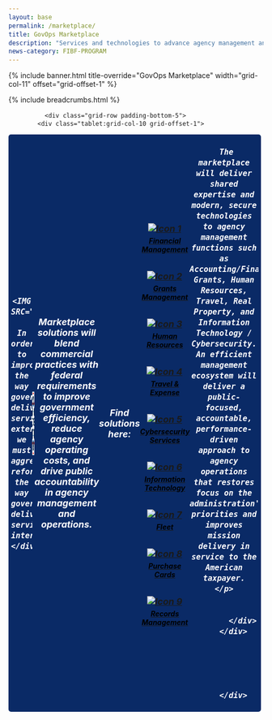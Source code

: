 ```yaml
---
layout: base
permalink: /marketplace/
title: GovOps Marketplace
description: "Services and technologies to advance agency management and operations"
news-category: FIBF-PROGRAM
---
```

<style>
  a.green-link {
    color: #D83933; /* Green color */
  }
</style>

{% include banner.html title-override="GovOps Marketplace" width="grid-col-11" offset="grid-offset-1" %}

<div class="grid-container">
    <div class="grid-row grid-gap">
            <div class="tablet:grid-col-10 tablet:grid-offset-1 padding-top-1">
            {% include breadcrumbs.html %}
            </div>
    </div>
</div>
<section class="pm" id="govops-marketplace">
    <div class="grid-container">

<!-- chop start -->
  
              <div class="grid-row padding-bottom-5">
            <div class="tablet:grid-col-10 grid-offset-1">
<style>

.govops-container {
    display: flex;
    align-items: center; /* Vertically aligns the text and image */
    gap: 20px; /* Adds spacing between the image and text */
}

.govops-logo {
    width: 100px; /* Adjust based on your logo size */
    height: auto;
}

.govops-text {
    flex: 1; /* Allows text to take up remaining space */
}

.rectangle {
       
  background-color: #0A2A66;  /* Dark blue */
  color: #fff;               /* White text (if desired) */
    padding: 5px;
            width: 97%;
     font-size: 18px;
            font-weight: bold;
            font-style: italic;
            text-align: center;
  padding: 5px;
  border-radius: 5px;
  display: flex;
  align-items: center; /* Ensures both flag and text are vertically centered */
 
        }

.rectangle img {
margin-right: 1px;

}
  
     .icon-container {
            display: flex;
            justify-content: center;
            gap: 20px;
            flex-wrap: wrap;
            margin-top: 20px;
        }
        .icon {
            text-align: center;
        }
        .icon img {
            width: 50px;
            height: 50px;
            transition: transform 0.6s ease-in-out;
        }
        .icon img:hover {
            transform: rotateY(180deg);
        }
        .icon p {
            margin-top: 5px;
            font-size: 14px;
            color: black;
        }

</style>

  <div class="rectangle">

    <IMG SRC="/assets/images/icon_us_flag_64.png">
        In order to improve the way government delivers services externally, we must aggressively reform the way government delivers services internally.
    </div>    

<BR>

<span class="govops-container">
    <img src="/assets/images/marketplace/icon_govops.jpg"  alt="GovOps Shared Services Marketplace" 
                                                                        style="width:125px; height:125px; vertical-align: top;">
 
</span>



<hr>

 
 <p class="govops-text">
Marketplace solutions will blend commercial practices with federal requirements to improve government efficiency, reduce agency operating costs, and drive public accountability in agency management and operations. 
  
<P><B>Find solutions here:</B></P>
   <span style="display: block; height: 8px;"></span>
 <div class="icon-container">
        <div class="icon">
          <a href="{{site.baseurl}}/marketplace/qsmo-ffm/" class="margin-bottom-2 grid-col-4 text-center text-no-underline text-black text-bold line-height-sans-2 font-body-3xs" title="">
          <img src="{{ site.baseurl }}/assets/images/fibf/icons/icon.corefm.webp" alt="Icon 1"><p>Financial<BR>Management</p></a></div>
        <div class="icon">
           <a href="{{site.baseurl}}/marketplace/qsmo-grm/" class="margin-bottom-2 grid-col-4 text-center text-no-underline text-black text-bold line-height-sans-2 font-body-3xs" title="">
          <img src="{{ site.baseurl }}/assets/images/fibf/icons/icon.grants.webp" alt="Icon 2"><p>Grants<BR>Management</p></a></div>
        <div class="icon">
           <a href="{{site.baseurl}}/marketplace/qsmo-hcm/" class="margin-bottom-2 grid-col-4 text-center text-no-underline text-black text-bold line-height-sans-2 font-body-3xs" title=""><img src="{{ site.baseurl }}/assets/images/fibf/icons/icon.hr.webp" alt="Icon 3"><p>Human<BR>Resources</p></a></div>
        <div class="icon">
          <a href="{{site.baseurl}}/marketplace/ess-trt2/" class="margin-bottom-2 grid-col-4 text-center text-no-underline text-black text-bold line-height-sans-2 font-body-3xs" title=""><img src="{{ site.baseurl }}/assets/images/fibf/icons/icon.travel.webp" alt="Icon 4"><p>Travel &<BR>Expense</p></a></div>
        <div class="icon">
          <a href="{{site.baseurl}}/marketplace/qsmo-cyb/" class="margin-bottom-2 grid-col-4 text-center text-no-underline text-black text-bold line-height-sans-2 font-body-3xs" title=""><img src="{{ site.baseurl }}/assets/images/fibf/icons/icon.cyber.webp" alt="Icon 5"><p>Cybersecurity<BR>Services</p></a></div>
        <div class="icon">
          <a href="{{site.baseurl}}/marketplace/ess-eis/" class="margin-bottom-2 grid-col-4 text-center text-no-underline text-black text-bold line-height-sans-2 font-body-3xs" title=""><img src="{{ site.baseurl }}/assets/images/fibf/icons/icon.computer.webp" alt="Icon 6"><p>Information<BR>Technology</p></a></div>
        <div class="icon">
          <a href="{{site.baseurl}}/marketplace/ess-fleet/" class="margin-bottom-2 grid-col-4 text-center text-no-underline text-black text-bold line-height-sans-2 font-body-3xs" title=""><img src="{{ site.baseurl }}/assets/images/fibf/icons/car.icon.webp" alt="Icon 7"><p>Fleet</p></a></div>
        <div class="icon">
           <a href="{{site.baseurl}}/marketplace/ess-smartpay/" class="margin-bottom-2 grid-col-4 text-center text-no-underline text-black text-bold line-height-sans-2 font-body-3xs" title=""><img src="{{ site.baseurl }}/assets/images/fibf/icons/icon.smartpay.webp" alt="Icon 8"><p>Purchase<BR>Cards</p></a></div>
        <div class="icon">
          <a href="{{site.baseurl}}/marketplace/ess-erm/" class="margin-bottom-2 grid-col-4 text-center text-no-underline text-black text-bold line-height-sans-2 font-body-3xs" title=""><img src="{{ site.baseurl }}/assets/images/fibf/icons/icon.erm.webp" alt="Icon 9"><p>Records<BR>Management</p></a></div>
    </div>


     The marketplace will deliver shared expertise and modern, secure technologies to agency management functions such as Accounting/Finance, Grants, Human Resources, Travel, Real Property, and Information Technology / Cybersecurity. An efficient management ecosystem will deliver a public-focused, accountable, performance-driven approach to agency operations that restores focus on the administration's priorities and improves mission delivery in service to the American taxpayer.
    </p>


            </div>
        </div>

       
            
 
     
        </div>


 
</section>
